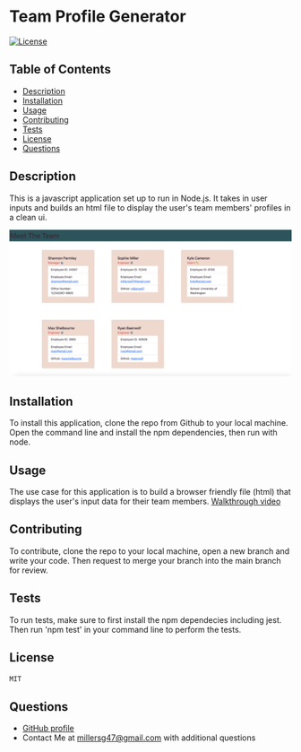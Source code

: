 # Team Profile Generator

[![License](https://img.shields.io/badge/License-MIT-yellow.svg)](https://opensource.org/licenses/MIT)

## Table of Contents

- [Description](#description)
- [Installation](#installation)
- [Usage](#usage)
- [Contributing](#contributing)
- [Tests](#tests)
- [License](#license)
- [Questions](#questions)

## Description

This is a javascript application set up to run in Node.js. It takes in user inputs and builds an html file to display the user's team members' profiles in a clean ui.

![screenshot showing the rendered html page after a mock use of the application showing one manager, 3 engineers and one intern profile.](./assets/team-profile-generator.png)

## Installation

To install this application, clone the repo from Github to your local machine. Open the command line and install the npm dependencies, then run with node.

## Usage

The use case for this application is to build a browser friendly file (html) that displays the user's input data for their team members.
[Walkthrough video](https://youtu.be/i7-6c9HaPSw)

## Contributing

To contribute, clone the repo to your local machine, open a new branch and write your code. Then request to merge your branch into the main branch for review.

## Tests

To run tests, make sure to first install the npm dependecies including jest. Then run 'npm test' in your command line to perform the tests.

## License

    MIT

## Questions

- [GitHub profile](https://github.com/millersg47)
- Contact Me at millersg47@gmail.com with additional questions
